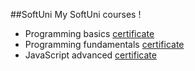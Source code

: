 ##SoftUni
My SoftUni courses ! 

- Programming basics [certificate](https://softuni.bg/certificates/details/85383/d4fcad0a)
- Programming fundamentals [certificate](https://softuni.bg/certificates/details/96845/68221153)
- JavaScript advanced [certificate](https://softuni.bg/certificates/details/98396/a28fb41f)
